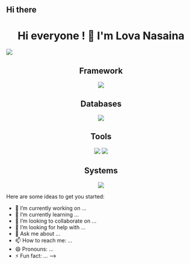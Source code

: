 ## Hi there 
<h1 align="center"> Hi everyone ! 👋 I'm Lova Nasaina</h1>
<!--
**Lova-Nasaina/Lova-Nasaina** is a ✨ _special_ ✨ repository because its `README.md` (this file) appears on your GitHub profile.


<h2 align="center">About Me</h2>
<p align="center">web developer | Software Engineer | Data Scientist </p>


<h2 align="center">Languages</h2>
<p align="center">
<!--   <a href="https://skillicons.dev"> -->
    <img src="https://skillicons.dev/icons?i=python,ts,js,c,cs,php,html,css,java&perline=7" />
<!--   </a> -->
</p>

<h2 align="center">Framework</h2>
<p align="center">
<!--   <a href="https://skillicons.dev"> -->
    <img src="https://skillicons.dev/icons?i=django,flask,fastapi,jquery,codeigniter,bootstrap,nodejs,sequelize,tensorflow,sklearn&perline=7" />
<!--   </a> -->
</p>

<h2 align="center">Databases</h2>
<p align="center">
<!--   <a href="https://skillicons.dev"> -->
    <img src="https://skillicons.dev/icons?i=postgres,mysql,mongodb,sqlite&perline=7" />
<!--   </a> -->
</p>

<h2 align="center">Tools</h2>
<p align="center">
<!--   <a href="https://skillicons.dev"> -->
    <img src="https://skillicons.dev/icons?i=docker,git,github,insomnia,postman,vscode&perline=8" />
    <img src="https://skillicons.dev/icons?i=anaconda,idea&perline=8" />
<!--   </a> -->
</p>

<h2 align="center">Systems</h2>
<p align="center">
<!--   <a href="https://skillicons.dev"> -->
    <img src="https://skillicons.dev/icons?i=linux,fedora,debian,windows&perline=8" />
<!--   </a> -->
</p>



Here are some ideas to get you started:

- 🔭 I’m currently working on ...
- 🌱 I’m currently learning ...
- 👯 I’m looking to collaborate on ...
- 🤔 I’m looking for help with ...
- 💬 Ask me about ...
- 📫 How to reach me: ...
- 😄 Pronouns: ...
- ⚡ Fun fact: ...
-->

